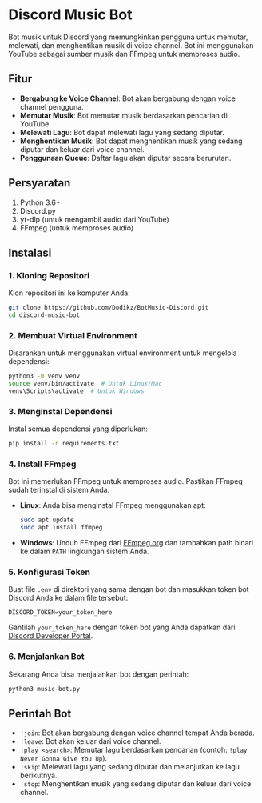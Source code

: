 # Discord Music Bot

Bot musik untuk Discord yang memungkinkan pengguna untuk memutar, melewati, dan menghentikan musik di voice channel. Bot ini menggunakan YouTube sebagai sumber musik dan FFmpeg untuk memproses audio.

## Fitur
- **Bergabung ke Voice Channel**: Bot akan bergabung dengan voice channel pengguna.
- **Memutar Musik**: Bot memutar musik berdasarkan pencarian di YouTube.
- **Melewati Lagu**: Bot dapat melewati lagu yang sedang diputar.
- **Menghentikan Musik**: Bot dapat menghentikan musik yang sedang diputar dan keluar dari voice channel.
- **Penggunaan Queue**: Daftar lagu akan diputar secara berurutan.

## Persyaratan
1. Python 3.6+
2. Discord.py
3. yt-dlp (untuk mengambil audio dari YouTube)
4. FFmpeg (untuk memproses audio)

## Instalasi

### 1. Kloning Repositori
Klon repositori ini ke komputer Anda:
```bash
git clone https://github.com/Dodikz/BotMusic-Discord.git
cd discord-music-bot
```

### 2. Membuat Virtual Environment
Disarankan untuk menggunakan virtual environment untuk mengelola dependensi:
```bash
python3 -m venv venv
source venv/bin/activate  # Untuk Linux/Mac
venv\Scripts\activate  # Untuk Windows
```

### 3. Menginstal Dependensi
Instal semua dependensi yang diperlukan:
```bash
pip install -r requirements.txt
```

### 4. Install FFmpeg
Bot ini memerlukan FFmpeg untuk memproses audio. Pastikan FFmpeg sudah terinstal di sistem Anda.

- **Linux**: Anda bisa menginstal FFmpeg menggunakan apt:
  ```bash
  sudo apt update
  sudo apt install ffmpeg
  ```
- **Windows**: Unduh FFmpeg dari [FFmpeg.org](https://ffmpeg.org/download.html) dan tambahkan path binari ke dalam `PATH` lingkungan sistem Anda.

### 5. Konfigurasi Token
Buat file `.env` di direktori yang sama dengan bot dan masukkan token bot Discord Anda ke dalam file tersebut:
```
DISCORD_TOKEN=your_token_here
```
Gantilah `your_token_here` dengan token bot yang Anda dapatkan dari [Discord Developer Portal](https://discord.com/developers/applications).

### 6. Menjalankan Bot
Sekarang Anda bisa menjalankan bot dengan perintah:
```bash
python3 music-bot.py
```

## Perintah Bot
- `!join`: Bot akan bergabung dengan voice channel tempat Anda berada.
- `!leave`: Bot akan keluar dari voice channel.
- `!play <search>`: Memutar lagu berdasarkan pencarian (contoh: `!play Never Gonna Give You Up`).
- `!skip`: Melewati lagu yang sedang diputar dan melanjutkan ke lagu berikutnya.
- `!stop`: Menghentikan musik yang sedang diputar dan keluar dari voice channel.